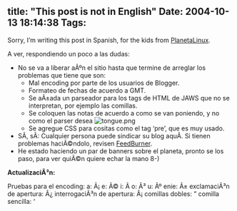 title: "This post is not in English"
Date: 2004-10-13 18:14:38
Tags: 
---
<p>Sorry, I’m writing this post in Spanish, for the kids from <a href="http://web.archive.org/web/20041018111240/http://www.planetalinux.com.mx/">PlanetaLinux</a>.

A ver, respondiendo un poco a las dudas:
</p>
<ul>
<li>No se va a liberar aÃºn el sitio hasta que termine de arreglar los problemas que tiene que son:
<ul>
<li>Mal encoding por parte de los usuarios de Blogger.</li>
<li>Formateo de fechas de acuerdo a GMT.</li>
<li>Se aÃ±ada un parseador para los tags de HTML de JAWS que no se interpretan, por ejemplo las comillas.</li>
<li>Se coloquen las notas de acuerdo a como se van poniendo, y no como el parser desea <img alt="tongue.png" src="http://web.archive.org/web/20041018111240/http://www.damog.net/images/emoticons/tongue.png"/>
</li>
<li>Se agregue CSS para cositas como el tag ‘pre’, que es muy usado.</li>
</ul>
</li>
<li>SÃ­, sÃ­: Cualquier persona puede sindicar su blog aquÃ­. Si tienen problemas haciÃ©ndolo, revisen <a href="http://web.archive.org/web/20041018111240/http://feedburner.com/">FeedBurner</a>.</li>
<li>He estado haciendo un par de banners sobre el planeta, pronto se los paso, para ver quiÃ©n quiere echar la mano 8-)</li>
</ul>
<strong>ActualizaciÃ³n:</strong><p>
Pruebas para el encoding:
a: Ã¡
e: Ã©
i: Ã­
o: Ã³
u: Ãº
enie: Ã±
exclamaciÃ³n de apertura: Â¿
interrogaciÃ³n de apertura: Â¡
comillas dobles: ”
comilla sencilla: ‘ </p>
